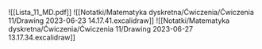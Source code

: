 ![[Lista_11_MD.pdf]]
![[Notatki/Matematyka dyskretna/Ćwiczenia/Ćwiczenia 11/Drawing 2023-06-23 14.17.41.excalidraw]]
![[Notatki/Matematyka dyskretna/Ćwiczenia/Ćwiczenia 11/Drawing 2023-06-27 13.17.34.excalidraw]]
